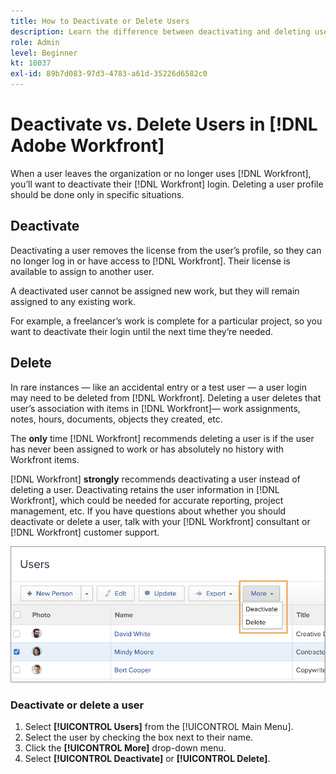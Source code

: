 ```yaml
---
title: How to Deactivate or Delete Users
description: Learn the difference between deactivating and deleting users in [!DNL Adobe Workfront]. Then manage user profiles according to your organization's needs.
role: Admin
level: Beginner
kt: 10037
exl-id: 89b7d083-97d3-4783-a61d-35226d6582c0
---
```

# Deactivate vs. Delete Users in [!DNL Adobe Workfront]

When a user leaves the organization or no longer uses [!DNL Workfront], you’ll want to deactivate their [!DNL Workfront] login. Deleting a user profile should be done only in specific situations.

## Deactivate

Deactivating a user removes the license from the user’s profile, so they can no longer log in or have access to [!DNL Workfront]. Their license is available to assign to another user.

A deactivated user cannot be assigned new work, but they will remain assigned to any existing work.

For example, a freelancer’s work is complete for a particular project, so you want to deactivate their login until the next time they’re needed.

## Delete

In rare instances — like an accidental entry or a test user — a user login may need to be deleted from [!DNL Workfront]. Deleting a user deletes that user’s association with items in [!DNL Workfront]— work assignments, notes, hours, documents, objects they created, etc.

The **only** time [!DNL Workfront] recommends deleting a user is if the user has never been assigned to work or has absolutely no history with Workfront items.

[!DNL Workfront] **strongly** recommends deactivating a user instead of deleting a user. Deactivating retains the user information in [!DNL Workfront], which could be needed for accurate reporting, project management, etc. If you have questions about whether you should deactivate or delete a user, talk with your [!DNL Workfront] consultant or [!DNL Workfront] customer support.

![More menu showing options on [!DNL Users] page](assets/admin-fund-adding-users-11.png)

### Deactivate or delete a user

1. Select **[!UICONTROL Users]** from the [!UICONTROL Main Menu].
1. Select the user by checking the box next to their name.
1. Click the **[!UICONTROL More]** drop-down menu.
1. Select **[!UICONTROL Deactivate]** or **[!UICONTROL Delete]**.
